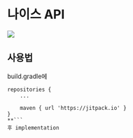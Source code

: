 # 나이스 API
[![](https://jitpack.io/v/AppS01u7E/NeisApi.svg)](https://jitpack.io/#AppS01u7E/NeisApi)


## 사용법
build.gradle에 

```**
repositories {
    ...
    
    maven { url 'https://jitpack.io' }
}
**```
후 implementation
